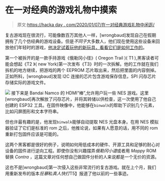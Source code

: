 # 在一对经典的游戏礼物中摸索

> 原文:[https://hacka day . com/2020/01/07/在一对经典游戏礼物中闲逛/](https://hackaday.com/2020/01/07/poking-around-inside-a-pair-of-classic-gaming-gifts/)

复古游戏现在很流行，可能像数百万其他人一样，[wrongbaud]发现自己在假期拥有了几个仿经典的游戏设备。但是*不同于*大多数人，他们现在使用这些设备来回放他们年轻时的游戏，[他决定试着玩他的新玩具，看看它们是如何工作的](https://wrongbaud.github.io/Holiday-Teardown/)。

第一个被拆开的是一款手持游戏《俄勒冈小径》( Oregon Trail )( T1 ),黑客读者可能会想起《T2 》( new York)第一次发布《T3》时的一次拆解。他的工作就在我们拆机的地方继续，把游戏的两个 EEPROM 芯片取出来，然后把里面的内容倒掉。正如所料，[wrongbaud]发现 I2C 连接的芯片包含游戏保存信息，SPI 闪存芯片存储实际的游戏文件。

[![](../Images/4a5c2d59ed9008fd1283a88b0152210f.png)](https://hackaday.com/wp-content/uploads/2020/01/retrogifts_detail.jpg) 接下来是 Bandai Namco 的 HDMI“棒”,允许用户玩一些 NES 游戏。这里[wrongbaud]再次解放了闪存芯片，并将其转储以供检查，这一次使用了他自己创建的 ESP32 工具。在固件映像中，他能够在`binwalk`的帮助下识别几个元素，比如闪屏图形和文本字符串。

但也许最有趣的是，他发现`binwalk`能够自动提取 NES 光盘本身。在用 NES 模拟器验证了它们是标准的 rom 之后，他推论说，如果有人愿意的话，用不同的 rom 重新打包固件应该是可能的。

这两个黑客都是很好的例子，说明如何用低成本的硬件、开源工具和足够的耐心对设备的固件进行逆向工程。即使你没有兴趣摆弄*俄勒冈小道*或者用 *Mappy* ROM 替换 *Contra* ，这篇文章对任何想自己做固件分析的人来说都是一个无价的资源。

这也不是[wrongbaud]第一次侵入这些非常流行的复古游戏。就在上个月，我们用重新发布的版本*狂暴*和*真人快打*T5】报道了他以前的一些事迹。